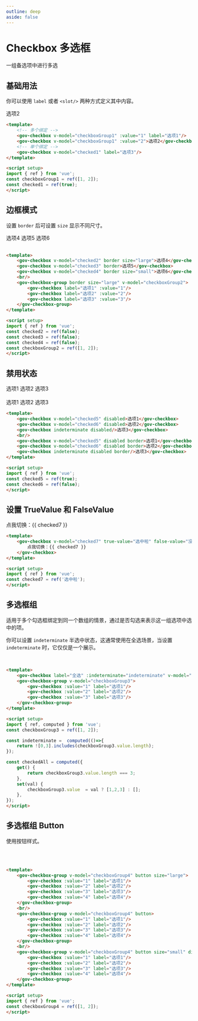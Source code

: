 ```yaml
---
outline: deep
aside: false
---
```


# Checkbox 多选框

一组备选项中进行多选

<script setup>
import { ref,  computed } from 'vue';
const checkboxGroup1 = ref([1, 2]);
const checkboxGroup2 = ref([1, 2]);
const checkboxGroup3 = ref([1, 2]);
const checkboxGroup4 = ref([1, 2]);

const checked1 = ref(true);
const checked2 = ref(false);
const checked3 = ref(false);
const checked4 = ref(false);
const checked5 = ref(true);
const checked6 = ref(false);
const checked7 = ref('选中啦');

const indeterminate =  computed(()=>{
	return ![0,3].includes(checkboxGroup3.value.length);
});

const checkedAll = computed({
	get() {
		return checkboxGroup3.value.length === 3;
	},
	set(val) {
		checkboxGroup3.value  = val ? [1,2,3] : [];
	},
});
</script>


## 基础用法

你可以使用 ```label``` 或者 ```<slot/>``` 两种方式定义其中内容。

<demo-container class="demo-gov-form">
	<gov-checkbox v-model="checkboxGroup1" :value="1" label="选项1"/>
	<gov-checkbox v-model="checkboxGroup1" :value="2">选项2</gov-checkbox>
	<gov-checkbox v-model="checked1" label="选项3"/>
</demo-container>

```md
<template>
	<!-- 多个绑定 -->
	<gov-checkbox v-model="checkboxGroup1" :value="1" label="选项1"/>
	<gov-checkbox v-model="checkboxGroup1" :value="2">选项2</gov-checkbox>
	<!-- 单个绑定 -->
	<gov-checkbox v-model="checked1" label="选项3"/>
</template>

<script setup>
import { ref } from 'vue';
const checkboxGroup1 = ref([1, 2]);
const checked1 = ref(true);
</script>
```

## 边框模式

设置 ```border``` 后可设置 ```size``` 显示不同尺寸。

<demo-container class="demo-gov-form">
	<gov-checkbox v-model="checked2" border size="large">选项4</gov-checkbox>
	<gov-checkbox v-model="checked3" border>选项5</gov-checkbox>
	<gov-checkbox v-model="checked4" border size="small">选项6</gov-checkbox>
	<br/>
	<br/>
	<gov-checkbox-group border size="large" v-model="checkboxGroup2">
		<gov-checkbox label="选项1" :value="1"/>
		<gov-checkbox label="选项2" :value="2"/>
		<gov-checkbox label="选项3" :value="3"/>
	</gov-checkbox-group>
</demo-container>

```md
<template>
	<gov-checkbox v-model="checked2" border size="large">选项4</gov-checkbox>
	<gov-checkbox v-model="checked3" border>选项5</gov-checkbox>
	<gov-checkbox v-model="checked4" border size="small">选项6</gov-checkbox>
	<br/>
	<gov-checkbox-group border size="large" v-model="checkboxGroup2">
		<gov-checkbox label="选项1" :value="1"/>
		<gov-checkbox label="选项2" :value="2"/>
		<gov-checkbox label="选项3" :value="3"/>
	</gov-checkbox-group>
</template>

<script setup>
import { ref } from 'vue';
const checked2 = ref(false);
const checked3 = ref(false);
const checked4 = ref(false);
const checkboxGroup2 = ref([1, 2]);
</script>
```


## 禁用状态
<demo-container class="demo-gov-form">
	<gov-checkbox v-model="checked5" disabled>选项1</gov-checkbox>
	<gov-checkbox v-model="checked6" disabled>选项2</gov-checkbox>
	<gov-checkbox indeterminate disabled>选项3</gov-checkbox>
	<br/>
	<br/>
	<gov-checkbox v-model="checked5" disabled border>选项1</gov-checkbox>
	<gov-checkbox v-model="checked6" disabled border>选项2</gov-checkbox>
	<gov-checkbox indeterminate disabled border>选项3</gov-checkbox>
</demo-container>

```md
<template>
	<gov-checkbox v-model="checked5" disabled>选项1</gov-checkbox>
	<gov-checkbox v-model="checked6" disabled>选项2</gov-checkbox>
	<gov-checkbox indeterminate disabled/>选项3</gov-checkbox>
	<br/>
	<gov-checkbox v-model="checked5" disabled border>选项1</gov-checkbox>
	<gov-checkbox v-model="checked6" disabled border>选项2</gov-checkbox>
	<gov-checkbox indeterminate disabled border/>选项3</gov-checkbox>
</template>

<script setup>
import { ref } from 'vue';
const checked5 = ref(true);
const checked6 = ref(false);
</script>
```



## 设置 TrueValue 和 FalseValue

<demo-container class="demo-gov-form">
	<gov-checkbox v-model="checked7" true-value="选中啦" false-value="没选中">点我切换：{{ checked7 }}</gov-checkbox>
</demo-container>

```md
<template>
	<gov-checkbox v-model="checked7" true-value="选中啦" false-value="没选中">
		点我切换：{{ checked7 }}
	</gov-checkbox>
</template>

<script setup>
import { ref } from 'vue';
const checked7 = ref('选中啦');
</script>
```


## 多选框组

适用于多个勾选框绑定到同一个数组的情景，通过是否勾选来表示这一组选项中选中的项。

你可以设置 ```indeterminate``` 半选中状态，这通常使用在全选场景，当设置 ```indeterminate``` 时，它仅仅是一个展示。

<demo-container class="demo-gov-form">
	<gov-checkbox label="全选" :indeterminate="indeterminate" v-model="checkedAll"/>
	<br/>
	<gov-checkbox-group v-model="checkboxGroup3">
		<gov-checkbox :value="1" label="选项1"/>
		<gov-checkbox :value="2" label="选项2"/>
		<gov-checkbox :value="3" label="选项3"/>
	</gov-checkbox-group>
</demo-container>

```md
<template>
	<gov-checkbox label="全选" :indeterminate="indeterminate" v-model="checkedAll"/>
	<gov-checkbox-group v-model="checkboxGroup3">
		<gov-checkbox :value="1" label="选项1"/>
		<gov-checkbox :value="2" label="选项2"/>
		<gov-checkbox :value="3" label="选项3"/>
	</gov-checkbox-group>
</template>

<script setup>
import { ref, computed } from 'vue';
const checkboxGroup3 = ref([1, 2]);

const indeterminate =  computed(()=>{
	return ![0,3].includes(checkboxGroup3.value.length);
});

const checkedAll = computed({
	get() {
		return checkboxGroup3.value.length === 3;
	},
	set(val) {
		checkboxGroup3.value  = val ? [1,2,3] : [];
	},
});
</script>
```

## 多选框组 Button

使用按钮样式。

<demo-container class="demo-gov-form">
	<gov-checkbox-group v-model="checkboxGroup4" button size="large">
		<gov-checkbox :value="1" label="选项1"/>
		<gov-checkbox :value="2" label="选项2"/>
		<gov-checkbox :value="3" label="选项3"/>
		<gov-checkbox :value="4" label="选项4"/>
	</gov-checkbox-group>
	<br/>
	<gov-checkbox-group v-model="checkboxGroup4" button>
		<gov-checkbox :value="1" label="选项1"/>
		<gov-checkbox :value="2" label="选项2"/>
		<gov-checkbox :value="3" label="选项3"/>
		<gov-checkbox :value="4" label="选项4"/>
	</gov-checkbox-group>
	<br/>
	<gov-checkbox-group v-model="checkboxGroup4" button size="small" disabled>
		<gov-checkbox :value="1" label="选项1"/>
		<gov-checkbox :value="2" label="选项2"/>
		<gov-checkbox :value="3" label="选项3"/>
		<gov-checkbox :value="4" label="选项4"/>
	</gov-checkbox-group>
</demo-container>

```md
<template>
	<gov-checkbox-group v-model="checkboxGroup4" button size="large">
		<gov-checkbox :value="1" label="选项1"/>
		<gov-checkbox :value="2" label="选项2"/>
		<gov-checkbox :value="3" label="选项3"/>
		<gov-checkbox :value="4" label="选项4"/>
	</gov-checkbox-group>
	<br/>
	<gov-checkbox-group v-model="checkboxGroup4" button>
		<gov-checkbox :value="1" label="选项1"/>
		<gov-checkbox :value="2" label="选项2"/>
		<gov-checkbox :value="3" label="选项3"/>
		<gov-checkbox :value="4" label="选项4"/>
	</gov-checkbox-group>
	<br/>
	<gov-checkbox-group v-model="checkboxGroup4" button size="small" disabled>
		<gov-checkbox :value="1" label="选项1"/>
		<gov-checkbox :value="2" label="选项2"/>
		<gov-checkbox :value="3" label="选项3"/>
		<gov-checkbox :value="4" label="选项4"/>
	</gov-checkbox-group>
</template>

<script setup>
import { ref } from 'vue';
const checkboxGroup4 = ref([1, 2]);
</script>
```
